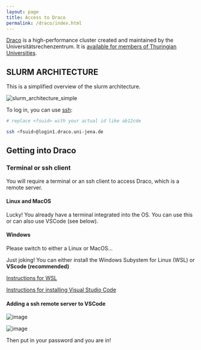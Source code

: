 ```yaml
---
layout: page
title: Access to Draco
permalink: /draco/index.html
---
```


[Draco](https://wiki.uni-jena.de/pages/viewpage.action?pageId=22453002) is a high-performance cluster created and maintained by the Universitätsrechenzentrum. It is [available for members of Thuringian Universities](http://sternb.gitpages.tpi.uni-jena.de/draco-101-2023-01/#5).  

## SLURM ARCHITECTURE

This is a simplified overview of the slurm architecture. 

![slurm_architecture_simple](https://github.com/user-attachments/assets/f6baeec5-ddf0-413d-909c-aa2d2b947bd5)


To log in, you can use [ssh](http://sternb.gitpages.tpi.uni-jena.de/draco-101-2023-01/#15): 

```bash
# replace <fsuid> with your actual id like ab12cde

ssh <fsuid>@login1.draco.uni-jena.de
```

## Getting into Draco

### Terminal or ssh client  
You will require a terminal or an ssh client to access Draco, which is a remote server. 

#### Linux and MacOS
Lucky! You already have a terminal integrated into the OS. You can use this or can also use VSCode (see below).

#### Windows
Please switch to either a Linux or MacOS...

Just joking! You can either install the Windows Subystem for Linux (WSL) or **VScode (recommended)**

[Instructions for WSL](https://learn.microsoft.com/en-us/windows/wsl/install)

[Instructions for installing Visual Studio Code](https://code.visualstudio.com/docs/setup/windows)

#### Adding a ssh remote server to VSCode

![image](https://github.com/user-attachments/assets/3db3b016-b33f-469f-ac3f-df490d1f34b8)

![image](https://github.com/user-attachments/assets/d8e9d52b-6695-4608-a33f-9e4a28d11a04)

Then put in your password and you are in!
